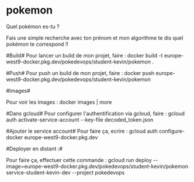 # pokemon

Quel pokémon es-tu ?

Fais une simple recherche avec ton prénom et mon algorithme te dis quel pokémon te correspond !!

#Build#
Pour lancer un build de mon projet, faire : docker build -t europe-west9-docker.pkg.dev/pokedevops/student-kevin/pokemon .

#Push#
Pour push un build de mon projet, faire : docker push europe-west9-docker.pkg.dev/pokedevops/student-kevin/pokemon

#Images#

Pour voir les images : docker images | more

#Dans gcloud#
Pour configurer l'authentification via gcloud, faire : gcloud auth activate-service-account --key-file decoded_token.json

#Ajouter le service account#
Pour faire ça, ecrire : gcloud auth configure-docker europe-west9-docker.pkg.dev

#Deployer en distant :#

Pour faire ça, effectuer cette commande : gcloud run deploy --image=europe-west9-docker.pkg.dev/pokedevops/student-kevin/pokemon service-student-kevin-dev --project pokedevops
